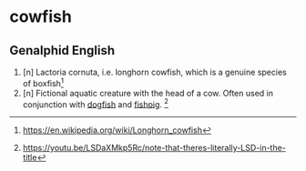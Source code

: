 # cowfish
## Genalphid English

1. [n] Lactoria cornuta, i.e. longhorn cowfish, which is a genuine species of boxfish[^2]
2. [n] Fictional aquatic creature with the head of a cow. Often used in conjunction with [dogfish](dogfish.md) and [fishpig](fishpig.md).
[^1]

[^1]: <https://youtu.be/LSDaXMkp5Rc/note-that-theres-literally-LSD-in-the-title>
[^2]: <https://en.wikipedia.org/wiki/Longhorn_cowfish>
